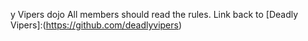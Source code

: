 y Vipers dojo
All members should read the rules.
Link back to [Deadly Vipers]:(https://github.com/deadlyvipers)
